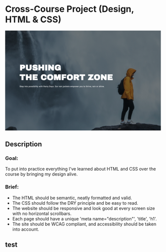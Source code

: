 # Cross-Course Project (Design, HTML & CSS)

![Main visual image for the project 'Rainy Days'](image/README-image.png)

## Description

### Goal:

To put into practice everything I’ve learned about HTML and CSS over the course by bringing my design alive.

### Brief:

- The HTML should be semantic, neatly formatted and valid.
- The CSS should follow the DRY principle and be easy to read.
- The website should be responsive and look good at every screen size with no horizontal scrollbars.
- Each page should have a unique 'meta name="description"', 'title', 'h1'.
- The site should be WCAG compliant, and accessibility should be taken into account.

## test
